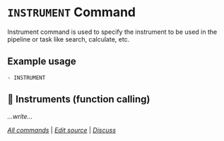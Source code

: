 <!--⚠️ WARNING: This code has been generated so that any manual changes will be overwritten-->

# `INSTRUMENT` Command

Instrument command is used to specify the instrument to be used in the pipeline or task like search, calculate, etc.

## Example usage

```
- INSTRUMENT
```

## 🎺 Instruments (function calling)

_...write..._

_[All commands](../README.md)_ | _[Edit source](https://github.com/webgptorg/promptbook/discussions/71)_ | _[Discuss](https://github.com/webgptorg/promptbook/discussions/71)_
